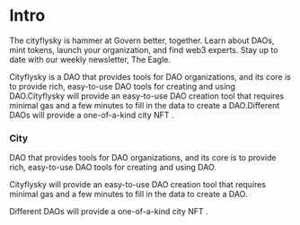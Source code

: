 # Intro

 The cityflysky is hammer at  Govern better, together. Learn about DAOs, mint tokens, launch your organization, and find web3 experts. Stay up to date with our weekly newsletter, The Eagle. 

Cityflysky is a DAO that provides tools for DAO organizations, and its core is to provide rich, easy-to-use DAO tools for creating and using DAO.Cityflysky will provide an easy-to-use DAO creation tool that requires minimal gas and a few minutes to fill in the data to create a DAO.Different DAOs will provide a one-of-a-kind city NFT .

### City

DAO that provides tools for DAO organizations, and its core is to provide rich, easy-to-use DAO tools for creating and using DAO.

 Cityflysky will provide an easy-to-use DAO creation tool that requires minimal gas and a few minutes to fill in the data to create a DAO.

Different DAOs will provide a one-of-a-kind city NFT .